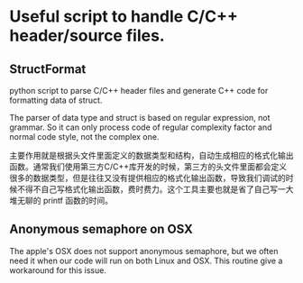 # Useful script to handle C/C++ header/source files.

## StructFormat
python script to parse C/C++ header files and generate C++ code for formatting data of struct.

The parser of data type and struct is based on regular expression, not grammar. So it can only process code of regular complexity factor and normal code style, not the complex one.

主要作用就是根据头文件里面定义的数据类型和结构，自动生成相应的格式化输出函数。通常我们使用第三方C/C++库开发的时候，第三方的头文件里面都会定义很多的数据类型，但是往往又没有提供相应的格式化输出函数，导致我们调试的时候不得不自己写格式化输出函数，费时费力。这个工具主要也就是省了自己写一大堆无聊的 printf 函数的时间。

## Anonymous semaphore on OSX
The apple's OSX does not support anonymous semaphore, but we often need it when our code will run on both Linux and OSX. This routine give a workaround for this issue.
